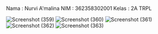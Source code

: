 Nama : Nurvi A'malina
NIM : 362358302001
Kelas : 2A TRPL

![Screenshot (359)](https://github.com/user-attachments/assets/38cef392-12dc-4a58-b729-9a0e45880024)
![Screenshot (360)](https://github.com/user-attachments/assets/51853d25-c519-4764-b1f3-922e2d916049)
![Screenshot (361)](https://github.com/user-attachments/assets/7b38ce72-700a-4237-b223-b9e970e3e75d)
![Screenshot (362)](https://github.com/user-attachments/assets/85aa42b8-8b2d-4c94-ba1f-cd3b37033154)
![Screenshot (363)](https://github.com/user-attachments/assets/477eef35-5fcc-4b04-bd89-3078e742917b)
